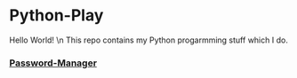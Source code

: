 # Python-Play
Hello World! \n 
This repo contains my Python progarmming stuff which I do.

### [Password-Manager](https://github.com/siAyush/Python-Play/tree/master/Password-manger)
